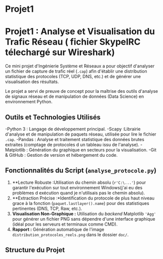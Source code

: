# Projet1

#  Projet1 : Analyse et Visualisation du Trafic Réseau ( fichier SkypeIRC télechargé sur Wireshark)

Ce mini projet d'Ingénierie Système et Réseaux a pour objectif d'analyser un fichier de capture de trafic réel (`.cap`) afin d'établir une distribution statistique des protocoles (TCP, UDP, DNS, etc.) et de générer une visualisation des résultats.

Le projet a servi de preuve de concept pour la maîtrise des outils d'analyse de signaux réseau et de manipulation de données (Data Science) en environnement Python.

##  Outils et Technologies Utilisés


-Python 3 : Langage de développement principal. 
-Scapy :Librairie d'analyse et de manipulation de paquets réseau, utilisée pour lire le fichier `.cap`. 
-Pandas : Analyse et traitement statistique des données brutes extraites (comptage de protocoles d un tableau issu de l'analyse). 
-Matplotlib : Génération du graphique en secteurs pour la visualisation. 
-Git & GitHub : Gestion de version et hébergement du code. 

##  Fonctionnalités du Script (`analyse_protocole.py`)

1.  **Lecture Robuste :Utilisation du chemin absolu (`r'C:\...'`) pour garantir l'exécution sur tout environnement Windows(j'ai eu des problèmes d exécution quand je n'utilisais pas le chemin absolu).
2.  **Extraction Précise :*Identification du protocole de plus haut niveau grace à la fonction (`paquet.lastlayer().name`) pour des statistiques pertinentes (DNS, TCP, Raw, etc.).
3.  **Visualisation Non-Graphique :** Utilisation du *backend* Matplotlib `'Agg'` pour générer un fichier PNG sans dépendre d'une interface graphique (idéal pour les serveurs et terminaux comme CMD).
4.  **Rapport :** Génération automatique de l'image `distribution_protocoles_reels.png` dans le dossier `doc/`.

## Structure du Projet
